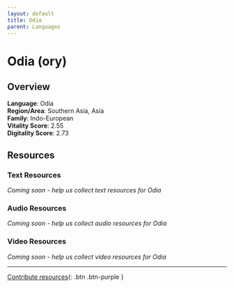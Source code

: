 ```yaml
---
layout: default
title: Odia
parent: Languages
---
```


# Odia (ory)

## Overview

**Language**: Odia  
**Region/Area**: Southern Asia, Asia  
**Family**: Indo-European  
**Vitality Score**: 2.55  
**Digitality Score**: 2.73  

## Resources

### Text Resources
*Coming soon - help us collect text resources for Odia*

### Audio Resources
*Coming soon - help us collect audio resources for Odia*

### Video Resources
*Coming soon - help us collect video resources for Odia*

---

[Contribute resources](https://fairtrain.github.io/){: .btn .btn-purple }
